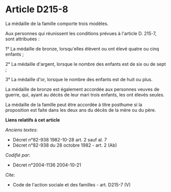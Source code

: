 # Article D215-8

La médaille de la famille comporte trois modèles.

Aux personnes qui réunissent les conditions prévues à l'article D. 215-7, sont attribuées :

1° La médaille de bronze, lorsqu'elles élèvent ou ont élevé quatre ou cinq enfants ;

2° La médaille d'argent, lorsque le nombre des enfants est de six ou de sept ;

3° La médaille d'or, lorsque le nombre des enfants est de huit ou plus.

La médaille de bronze est également accordée aux personnes veuves de guerre, qui, ayant au décès de leur mari trois enfants,
les ont élevés seules.

La médaille de la famille peut être accordée à titre posthume si la proposition est faite dans les deux ans du décès de la
mère ou du père.

**Liens relatifs à cet article**

_Anciens textes_:

  - Décret n°82-938 1982-10-28 art. 2 sauf al. 7
  - Décret n°82-938 du 28 octobre 1982 - art. 2 (Ab)

_Codifié par_:

  - Décret n°2004-1136 2004-10-21

_Cite_:

  - Code de l'action sociale et des familles - art. D215-7 (V)
